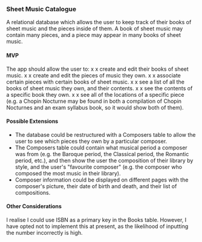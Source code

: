 ### Sheet Music Catalogue

A relational database which allows the user to keep track of their books of sheet music and the pieces inside of them. A book of sheet music may contain many pieces, and a piece may appear in many books of sheet music.

#### MVP

The app should allow the user to:
x x create and edit their books of sheet music.
x x create and edit the pieces of music they own.
x x associate certain pieces with certain books of sheet music.
x x see a list of all the books of sheet music they own, and their contents.
x x see the contents of a specific book they own.
x x see all of the locations of a specific piece (e.g. a Chopin Nocturne may be found in both a compilation of Chopin Nocturnes and an exam syllabus book, so it would show both of them).

#### Possible Extensions

- The database could be restructured with a Composers table to allow the user to see which pieces they own by a particular composer.
- The Composers table could contain what musical period a composer was from (e.g. the Baroque period, the Classical period, the Romantic period, etc.), and then show the user the composition of their library by style, and the user's "favourite composer" (e.g. the composer who composed the most music in their library).
- Composer information could be displayed on different pages with the composer's picture, their date of birth and death, and their list of compositions.

#### Other Considerations

I realise I could use ISBN as a primary key in the Books table. However, I have opted not to implement this at present, as the likelihood of inputting the number incorrectly is high.
